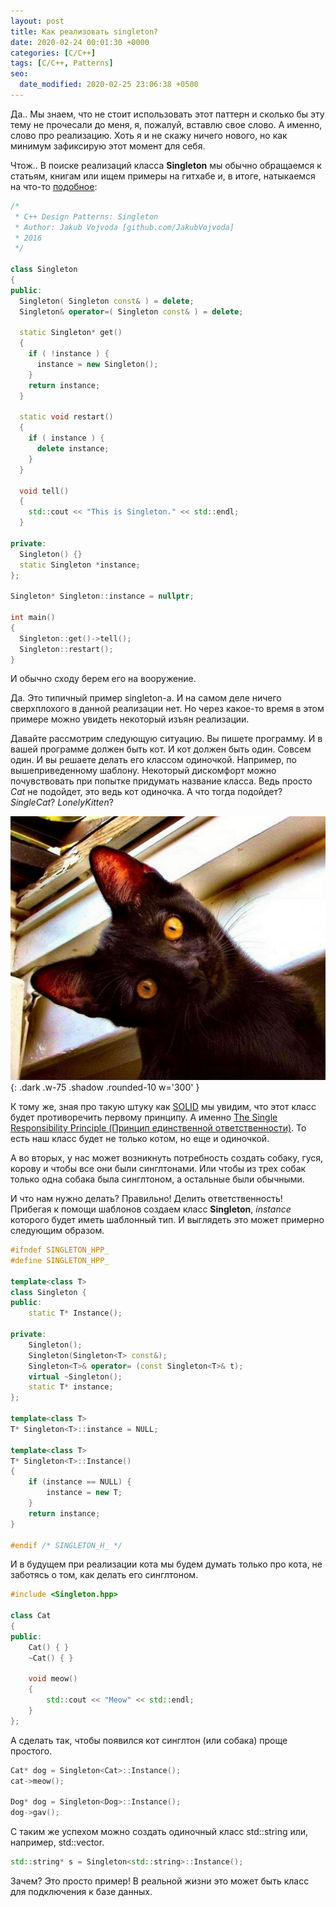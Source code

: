 ```yaml
---
layout: post
title: Как реализовать singleton?
date: 2020-02-24 00:01:30 +0000
categories: [C/C++]
tags: [C/C++, Patterns]
seo:
  date_modified: 2020-02-25 23:06:38 +0500
---
```


Да.. Мы знаем, что не стоит использовать этот паттерн и сколько бы эту тему не прочесали до меня, я, пожалуй, вставлю свое слово. А именно, слово про реализацию. Хоть я и не скажу ничего нового, но как минимум зафиксирую этот момент для себя. 

Чтож.. В поиске реализаций класса **Singleton** мы обычно обращаемся к статьям, книгам или ищем примеры на гитхабе и, в итоге, натыкаемся на что-то [подобное](https://github.com/JakubVojvoda/design-patterns-cpp/blob/master/singleton/Singleton.cpp):

```cpp
/*
 * C++ Design Patterns: Singleton
 * Author: Jakub Vojvoda [github.com/JakubVojvoda]
 * 2016
 */

class Singleton
{
public:
  Singleton( Singleton const& ) = delete;
  Singleton& operator=( Singleton const& ) = delete;

  static Singleton* get()
  {
    if ( !instance ) {
      instance = new Singleton();
    }    
    return instance;
  }
  
  static void restart()
  {
    if ( instance ) {
      delete instance;
    }
  }
  
  void tell()
  {
    std::cout << "This is Singleton." << std::endl;
  }

private:
  Singleton() {}
  static Singleton *instance;
};

Singleton* Singleton::instance = nullptr;

int main()
{
  Singleton::get()->tell();
  Singleton::restart();
}
```

 И обычно сходу берем его на вооружение. 

 Да. Это типичный пример singleton-а. И на самом деле ничего сверхплохого в данной реализации нет. Но через какое-то время в этом примере можно увидеть некоторый изъян реализации.

 Давайте рассмотрим следующую ситуацию. Вы пишете программу. И в вашей программе должен быть кот. И кот должен быть один. Совсем один. И вы решаете делать его классом одиночкой. Например, по вышеприведенному шаблону. Некоторый дискомфорт можно почувствовать при попытке придумать название класса. Ведь просто *Cat* не подойдет, это ведь кот одиночка. А что тогда подойдет? _SingleCat_? _LonelyKitten_?

![](/assets/img/overly_attached_cat.jpg){: .dark .w-75 .shadow .rounded-10 w='300' }

К тому же, зная про такую штуку как [SOLID](https://en.wikipedia.org/wiki/SOLID) мы увидим, что этот класс будет противоречить первому принципу. А именно [The Single Responsibility Principle (Принцип единственной ответственности)](https://en.wikipedia.org/wiki/Single_responsibility_principle). То есть наш класс будет не только котом, но еще и одиночкой.

А во вторых, у нас может возникнуть потребность создать собаку, гуся, корову и чтобы все они были синглтонами. Или чтобы из трех собак только одна собака была синглтоном, а остальные были обычными.

И что нам нужно делать? Правильно! Делить ответственность! Прибегая к помощи шаблонов создаем класс **Singleton**, *instance* которого будет иметь шаблонный тип. И выглядеть это может примерно следующим образом.


```cpp
#ifndef SINGLETON_HPP_
#define SINGLETON_HPP_

template<class T>
class Singleton {
public:
    static T* Instance();

private:
    Singleton();
    Singleton(Singleton<T> const&);
    Singleton<T>& operator= (const Singleton<T>& t);
    virtual ~Singleton();
    static T* instance;
};

template<class T>
T* Singleton<T>::instance = NULL;

template<class T>
T* Singleton<T>::Instance()
{
    if (instance == NULL) {
        instance = new T;
    }
    return instance;
}

#endif /* SINGLETON_H_ */
```

И в будущем при реализации кота мы будем думать только про кота, не заботясь о том, как делать его синглтоном.

```cpp
#include <Singleton.hpp>

class Cat
{
public:
    Cat() { }
    ~Cat() { }

    void meow()
    {
        std::cout << "Meow" << std::endl;
    }
};
```

А сделать так, чтобы появился кот синглтон (или собака) проще простого.

```cpp
Cat* dog = Singleton<Cat>::Instance();
cat->meow();

Dog* dog = Singleton<Dog>::Instance();
dog->gav();
```

С таким же успехом можно создать одиночный класс std::string или, например, std::vector.

```cpp
std::string* s = Singleton<std::string>::Instance();
```

Зачем? Это просто пример! В реальной жизни это может быть класс для подключения к базе данных.
